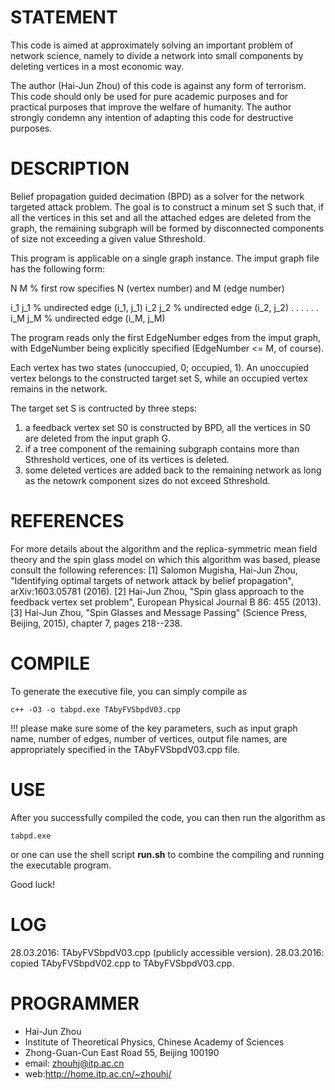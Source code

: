 # STATEMENT
This code is aimed at approximately solving an important problem of network
science, namely to divide a network into small components by deleting vertices
in a most economic way.

The author (Hai-Jun Zhou) of this code is against any form of terrorism. This
code should only be used for pure academic purposes and for practical purposes
that improve the welfare of humanity. The author strongly condemn any intention
of adapting this code for destructive purposes.

# DESCRIPTION
Belief propagation guided decimation (BPD) as a solver for the network targeted
attack problem. The goal is to construct a minum set S such that, if all the
vertices in this set and all the attached edges are deleted from the graph,
the remaining subgraph will be formed by disconnected components of size not
exceeding a given value Sthreshold.

This program is applicable on a single graph instance. The imput graph file has
the following form:

N   M                % first row specifies N (vertex number) and M (edge number)

i_1  j_1                                            % undirected edge (i_1, j_1)
i_2  j_2                                            % undirected edge (i_2, j_2)
.    .
.    .
.    .
i_M  j_M                                            % undirected edge (i_M, j_M)

The program reads only the first EdgeNumber edges from the imput graph, with
EdgeNumber being explicitly specified (EdgeNumber <= M, of course).

Each vertex has two states (unoccupied, 0; occupied, 1). An unoccupied vertex
belongs to the constructed target set S, while an occupied vertex remains in the
network.

The target set S is contructed by three steps:
1) a feedback vertex set S0 is constructed by BPD, all the vertices in S0 are
deleted from the input graph G.
2) if a tree component of the remaining subgraph contains more than Sthreshold
vertices, one of its vertices is deleted.
3) some deleted vertices are added back to the remaining network as long as
the netowrk component sizes do not exceed Sthreshold.

# REFERENCES
For more details about the algorithm and the replica-symmetric mean field
theory and the spin glass model on which this algorithm was based, please
consult the following references:
[1] Salomon Mugisha, Hai-Jun Zhou, "Identifying optimal targets of network
attack by belief propagation", arXiv:1603.05781 (2016).
[2] Hai-Jun Zhou, "Spin glass approach to the feedback vertex set problem",
European Physical Journal B 86: 455 (2013).
[3] Hai-Jun Zhou, "Spin Glasses and Message Passing" (Science Press, Beijing,
2015), chapter 7, pages 218--238.

# COMPILE
To generate the executive file, you can simply compile as

`c++ -O3 -o tabpd.exe TAbyFVSbpdV03.cpp`

!!! please make sure some of the key parameters, such as input graph name,
number of edges, number of vertices, output file names, are appropriately
specified in the TAbyFVSbpdV03.cpp file.

# USE
After you successfully compiled the code, you can then run the algorithm as

`tabpd.exe`

or one can use the shell script **run.sh** to combine the compiling and running the executable program.

Good luck!

# LOG
28.03.2016: TAbyFVSbpdV03.cpp (publicly accessible version).
28.03.2016: copied TAbyFVSbpdV02.cpp to TAbyFVSbpdV03.cpp.

# PROGRAMMER
- Hai-Jun Zhou
- Institute of Theoretical Physics, Chinese Academy of Sciences
- Zhong-Guan-Cun East Road 55, Beijing 100190
- email: zhouhj@itp.ac.cn
- web:http://home.itp.ac.cn/~zhouhj/

